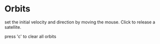 # Orbits

set the initial velocity and direction by moving the mouse. Click to release a satellite.

press 'c' to clear all orbits
